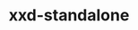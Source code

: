 ---
title: "xxd-standalone"
layout: cache
categories: [package, develop]
meta: {"compilers": ["gcc@11.4.0", "gcc@13.2.0", "intel-oneapi-compilers@2025.1.0"], "num_specs": 14, "num_specs_by_stack": {"e4s": 4, "e4s-oneapi": 5, "hep": 4, "ml-linux-x86_64-rocm": 5, "root": 14}, "oss": ["ubuntu22.04", "ubuntu24.04"], "platforms": ["linux"], "stacks": ["e4s", "e4s-oneapi", "hep", "ml-linux-x86_64-rocm", "root"], "targets": ["x86_64_v3"], "versions": ["8.2.1201"]}
spec_details: [{"compiler": "intel-oneapi-compilers@2025.1.0", "hash": "2q6gqbleusnxr565v5qfcyrrraje5wz7", "os": "ubuntu22.04", "platform": "linux", "size": "-", "stacks": ["e4s-oneapi", "root"], "target": "x86_64_v3", "variants": ["build_system=makefile"], "versions": ["8.2.1201"]}, {"compiler": "gcc@11.4.0", "hash": "5d2jjynvvae4gbh5c2qkulzwbz46w6in", "os": "ubuntu22.04", "platform": "linux", "size": "-", "stacks": ["e4s", "hep", "root"], "target": "x86_64_v3", "variants": ["build_system=makefile"], "versions": ["8.2.1201"]}, {"compiler": "gcc@11.4.0", "hash": "7wqpvy5c6elbjpca4adzmp7stznnazq2", "os": "ubuntu22.04", "platform": "linux", "size": "-", "stacks": ["e4s", "hep", "root"], "target": "x86_64_v3", "variants": ["build_system=makefile"], "versions": ["8.2.1201"]}, {"compiler": "gcc@11.4.0", "hash": "armkn4nzelq6xskjfat6ks3rblgoybd4", "os": "ubuntu22.04", "platform": "linux", "size": "-", "stacks": ["e4s", "hep", "root"], "target": "x86_64_v3", "variants": ["build_system=makefile"], "versions": ["8.2.1201"]}, {"compiler": "gcc@13.2.0", "hash": "ebq4k3427t7ecenc4psvi6mov6kfqfpc", "os": "ubuntu24.04", "platform": "linux", "size": "-", "stacks": ["ml-linux-x86_64-rocm", "root"], "target": "x86_64_v3", "variants": ["build_system=makefile"], "versions": ["8.2.1201"]}, {"compiler": "intel-oneapi-compilers@2025.1.0", "hash": "elaaacyxpmpfphluqk4rkrv3pc5esoxj", "os": "ubuntu22.04", "platform": "linux", "size": "-", "stacks": ["e4s-oneapi", "root"], "target": "x86_64_v3", "variants": ["build_system=makefile"], "versions": ["8.2.1201"]}, {"compiler": "intel-oneapi-compilers@2025.1.0", "hash": "jquecgjgq4go3wyr3minnqaruu4igzkw", "os": "ubuntu22.04", "platform": "linux", "size": "-", "stacks": ["e4s-oneapi", "root"], "target": "x86_64_v3", "variants": ["build_system=makefile"], "versions": ["8.2.1201"]}, {"compiler": "gcc@13.2.0", "hash": "p6twvbvkznz4eluwrwszb2w6nuxykeyc", "os": "ubuntu24.04", "platform": "linux", "size": "-", "stacks": ["ml-linux-x86_64-rocm", "root"], "target": "x86_64_v3", "variants": ["build_system=makefile"], "versions": ["8.2.1201"]}, {"compiler": "gcc@13.2.0", "hash": "rwjpa7ox3vfzvx4accac6b757jtc66q5", "os": "ubuntu24.04", "platform": "linux", "size": "-", "stacks": ["ml-linux-x86_64-rocm", "root"], "target": "x86_64_v3", "variants": ["build_system=makefile"], "versions": ["8.2.1201"]}, {"compiler": "gcc@13.2.0", "hash": "tvqekp7mqqi6hqss3zsdpet5f6atppxs", "os": "ubuntu24.04", "platform": "linux", "size": "-", "stacks": ["ml-linux-x86_64-rocm", "root"], "target": "x86_64_v3", "variants": ["build_system=makefile"], "versions": ["8.2.1201"]}, {"compiler": "intel-oneapi-compilers@2025.1.0", "hash": "uyx3tdtcjbh3brtqh4nxpanbq6waidqt", "os": "ubuntu22.04", "platform": "linux", "size": "-", "stacks": ["e4s-oneapi", "root"], "target": "x86_64_v3", "variants": ["build_system=makefile"], "versions": ["8.2.1201"]}, {"compiler": "intel-oneapi-compilers@2025.1.0", "hash": "w52p7lomfj6vw6rbuvydz526hpoaclo2", "os": "ubuntu22.04", "platform": "linux", "size": "-", "stacks": ["e4s-oneapi", "root"], "target": "x86_64_v3", "variants": ["build_system=makefile"], "versions": ["8.2.1201"]}, {"compiler": "gcc@11.4.0", "hash": "xlxxovhvk3zkmekqvlt7qgjw2tp5tirz", "os": "ubuntu22.04", "platform": "linux", "size": "-", "stacks": ["e4s", "hep", "root"], "target": "x86_64_v3", "variants": ["build_system=makefile"], "versions": ["8.2.1201"]}, {"compiler": "gcc@13.2.0", "hash": "zsoayperm3a46umrwlywhycft3be7nnz", "os": "ubuntu24.04", "platform": "linux", "size": "-", "stacks": ["ml-linux-x86_64-rocm", "root"], "target": "x86_64_v3", "variants": ["build_system=makefile"], "versions": ["8.2.1201"]}]
---